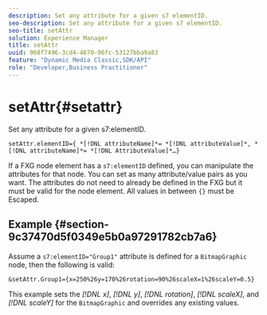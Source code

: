 ```yaml
---
description: Set any attribute for a given s7 elementID.
seo-description: Set any attribute for a given s7 elementID.
seo-title: setAttr
solution: Experience Manager
title: setAttr
uuid: 968f7496-3cd4-4670-96fc-53127bba9a83
feature: "Dynamic Media Classic,SDK/API"
role: "Developer,Business Practitioner"
---
```


# setAttr{#setattr}

Set any attribute for a given s7:elementID.

 `setAttr.elementID={ *[!DNL attributeName]*= *[!DNL attributeValue]*, *[!DNL attributeName]*= *[!DNL AttributeValue]*…}`

If a FXG node element has a `s7:elementID` defined, you can manipulate the attributes for that node. You can set as many attribute/value pairs as you want. The attributes do not need to already be defined in the FXG but it must be valid for the node element. All values in between `{}` must be Escaped.

## Example {#section-9c37470d5f0349e5b0a97291782cb7a6}

Assume a `s7:elementID="Group1"` attribute is defined for a `BitmapGraphic` node, then the following is valid:

`&setAttr.Group1={x=250%26y=170%26rotation=90%26scaleX=1%26scaleY=0.5}`

This example sets the *[!DNL x]*, *[!DNL y]*, *[!DNL rotation]*, *[!DNL scaleX]*, and *[!DNL scaleY]* for the `BitmapGraphic` and overrides any existing values. 
